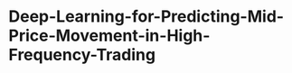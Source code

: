 # Deep-Learning-for-Predicting-Mid-Price-Movement-in-High-Frequency-Trading

<!--
An inproved model from reference work "DeepLOB: Deep Convolutional Neural Networks for Limit Order Books" ##

-->

